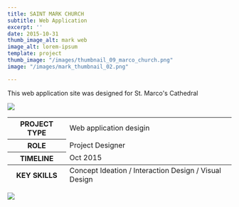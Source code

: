 ```yaml
---
title: SAINT MARK CHURCH
subtitle: Web Application
excerpt: ''
date: 2015-10-31
thumb_image_alt: mark web
image_alt: lorem-ipsum
template: project
thumb_image: "/images/thumbnail_09_marco_church.png"
image: "/images/mark_thumbnail_02.png"

---
```

This web application site was designed for St. Marco's Cathedral

![](/images/empty_150.png)

<table>  
<thead>  
</thead>  
<tbody>  
<tr>  
<th>PROJECT TYPE</th>  
<td>Web application desigin</td>  
</tr>  
<tr>  
<th>ROLE</th>  
<td>Project Designer</td>  
</tr>  
<tr>  
<th>TIMELINE</th>  
<td>Oct 2015</td>  
</tr>  
</tbody>  
<tfoot>  
<tr>  
<th>KEY SKILLS</th>  
<td>Concept Ideation / Interaction Design / Visual Design</td>  
</tr>  
</tfoot>  
</table>

![](/images/empty_150.png)